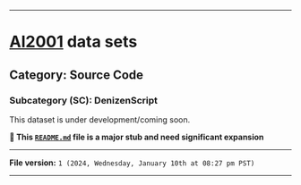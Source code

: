 
***

# [AI2001](https://github.com/seanpm2001/AI2001/) data sets

## Category: Source Code

### Subcategory (SC): DenizenScript

This dataset is under development/coming soon.

**🌱️ This [`README.md`](/README.md) file is a major stub and need significant expansion**

***

**File version:** `1 (2024, Wednesday, January 10th at 08:27 pm PST)`

***
